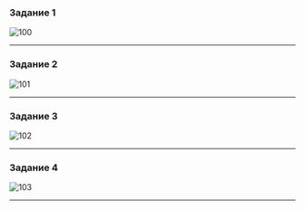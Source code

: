 ### Задание 1

![100](https://github.com/Oigen181/SQL1-Andreev-Evgeny/assets/126493876/48935dad-7558-47bd-af73-62eb1a7f2ffd)

---

### Задание 2

![101](https://github.com/Oigen181/SQL1-Andreev-Evgeny/assets/126493876/49b00096-cb03-4245-8f2e-f1a558853c8c)

---

### Задание 3

![102](https://github.com/Oigen181/SQL1-Andreev-Evgeny/assets/126493876/bde50547-59e5-44b5-ae0d-0422820f7211)

---
### Задание 4

![103](https://github.com/Oigen181/SQL1-Andreev-Evgeny/assets/126493876/8952edcd-c108-4fe1-81a8-95f0401737d4)

---
